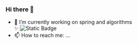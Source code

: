 ### Hi there 👋

- 🔭 I’m currently working on spring and algorithms
  <br>✨ ![Static Badge](https://img.shields.io/badge/spring-3178C6)
- 📫 How to reach me: ...
